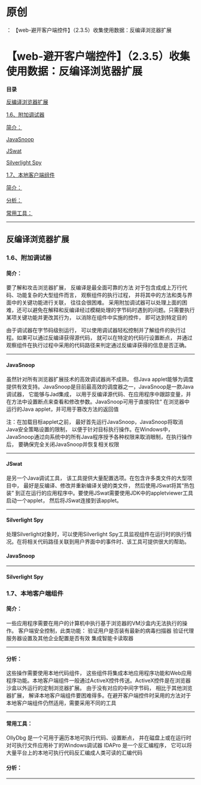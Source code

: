 # 原创
：  【web-避开客户端控件】（2.3.5）收集使用数据：反编译浏览器扩展

# 【web-避开客户端控件】（2.3.5）收集使用数据：反编译浏览器扩展

**目录**

[反编译浏览器扩展](#%E5%8F%8D%E7%BC%96%E8%AF%91%E6%B5%8F%E8%A7%88%E5%99%A8%E6%89%A9%E5%B1%95)

[1.6、附加调试器](#1.6%E3%80%81%E9%99%84%E5%8A%A0%E8%B0%83%E8%AF%95%E5%99%A8)

[简介：](#%E7%AE%80%E4%BB%8B%EF%BC%9A)

[JavaSnoop](#JavaSnoop)

[JSwat](#JSwat)

[Silverlight Spy](#Silverlight%20Spy)

[1.7、本地客户端组件](#1.7%E3%80%81%E6%9C%AC%E5%9C%B0%E5%AE%A2%E6%88%B7%E7%AB%AF%E7%BB%84%E4%BB%B6)

[简介：](#%E7%AE%80%E4%BB%8B%EF%BC%9A)

[分析：](#%E5%88%86%E6%9E%90%EF%BC%9A)

[常用工具：](#%E5%B8%B8%E7%94%A8%E5%B7%A5%E5%85%B7%EF%BC%9A)

---


## 反编译浏览器扩展

> 
<h3>1.6、附加调试器</h3>
<h4>简介：</h4>
要了解和攻击浏览器扩展， 反编译是最全面可靠的方法
对于包含成成上万行代码、功能复杂的大型组件而言， 观察组件的执行过程， 并将其中的方法和类与界面中的关键功能进行关联， 往往会很困难。
采用附加调试器可以处理上面的困难，还可以避免在解释和反编译经过模糊处理的字节码时遇到的问题。只需要执行某项关键功能并更改其行为， 以消除在组件中实施的控件， 即可达到特定目的

由于调试器在字节码级别运行， 可以使用调试器轻松控制并了解组件的执行过程。如果可以通过反编译获得源代码， 就可以在特定的代码行设置断点， 并通过观察组件在执行过程中采用的代码路径来判定通过反编译获得的信息是否正确。
<hr/>
<h4>JavaSnoop</h4>
虽然针对所有浏览器扩展技术的高效调试器尚不成熟， 但Java applet能够为调度提供有效支持。JavaSnoop是目前最高效的调度器之一，JavaSnoop是一款Java调试器， 它能够与Jad集成， 以用于反编译源代码、在应用程序中跟踪变量，并在方法中设置断点来查看和修改参数。JavaSnoop可用于直接钩住“ 在浏览器中运行的Java applet，并可用于篡改方法的返回值

注：在加载目标applet之前， 最好首先运行JavaSnoop，JavaSnoop将取消Java安全策略设置的限制， 以便于针对目标执行操作。在Windows中， JavaSnoop通过向系统中的所有Java程序授予各种权限来取消眼制，在执行操作后， 要确保完全关闭JavaSnoop并恢复相关权限
<hr/>
<h4>JSwat</h4>
是另一个Java调试工具， 该工具提供大量配置选项。在包含许多类文件的大型项目中， 最好是反编译、修改并重新编译关键的类文件， 然后使用JSwat将其“热包装” 到正在运行的应用程序中。要使用JSwat需要使用JDK中的appletviewer工具启动一个applet， 然后将JSwat连接到该applet。
<hr/>
<h4>Silverlight Spy</h4>
处理Silverlight对象时，可以使用Silverlight Spy工具监视组件在运行时的执行情况。在将相关代码路径关联到用户界面中的事件时、该工具可提供很大的帮助。


#### JavaSnoop

---


#### Silverlight Spy

> 
<h3>1.7、本地客户端组件</h3>
<h4>简介：</h4>
一些应用程序需要在用户的计算机中执行基于浏览器的VM沙盒内无法执行的操作。
客户端安全控制，此类功能：
验证用户是否装有最新的病毒扫描器
验证代理服务器设置及其他企业配置是否有效
集成智能卡读取器
<hr/>
<h4>分析：</h4>
这些操作需要使用本地代码组件， 这些组件将集成本地应用程序功能和Web应用程序功能。本地客户端组件一般通过ActiveX控件传送。ActiveX控件是在浏览器沙盒以外运行的定制浏览器扩展。
由于没有对应的中间字节码， 相比于其他浏览器扩展， 解译本地客户端组件要困难得多。在避开客户端控件时采用的方法对于本地客户端组件仍然适用，需要采用不同的工具
<hr/>
<h4>常用工具：</h4>
OllyDbg
是一个可用于遍历本地可执行代码、设置断点， 并在磁盘上或在运行时对可执行文件应用补丁的Windows调试器
IDAPro
是一个反汇编程序， 它可以将大量平台上的本地可执行代码反汇编成人类可读的汇编代码


#### 分析：

---

